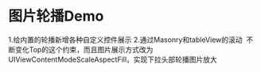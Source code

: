 # 图片轮播Demo
1.给内置的轮播新增各种自定义控件展示
2.通过Masonry和tableView的滚动  不断变化Top的这个约束，而且图片展示方式改为UIViewContentModeScaleAspectFill，实现下拉头部轮播图片放大
![]()
